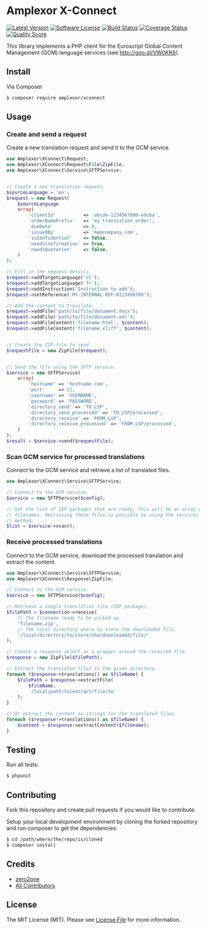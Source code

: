 # Amplexor X-Connect

[![Latest Version](https://img.shields.io/github/release/amplexor-drupal/xconnect.svg?style=flat-square)](https://github.com/amplexor-drupal/xconnect/releases)
[![Software License](https://img.shields.io/badge/license-MIT-brightgreen.svg?style=flat-square)](LICENSE.md)
[![Build Status](https://img.shields.io/travis/amplexor-drupal/xconnect/master.svg?style=flat-square)](https://travis-ci.org/amplexor-drupal/xconnect)
[![Coverage Status](https://img.shields.io/scrutinizer/coverage/g/amplexor-drupal/xconnect.svg?style=flat-square)](https://scrutinizer-ci.com/g/amplexor-drupal/xconnect/code-structure)
[![Quality Score](https://img.shields.io/scrutinizer/g/amplexor-drupal/xconnect.svg?style=flat-square)](https://scrutinizer-ci.com/g/amplexor-drupal/xconnect)


This library implements a PHP client for the Euroscript Global Content 
Management (GCM) language services (see http://goo.gl/VW0KK6).


## Install

Via Composer

``` bash
$ composer require amplexor/xconnect
```


## Usage

### Create and send a request
Create a new translation request and send it to the GCM service.

``` php
use Amplexor\XConnect\Request;
use Amplexor\XConnect\Request\File\ZipFile;
use Amplexor\XConnect\Service\SFTPService;


// Create a new translation request.
$sourceLanguage = 'en';
$request = new Request(
    $sourceLanguage
    array(
        'clientId'          => 'abcde-1234567890-edcba',
        'orderNamePrefix'   => 'my_translation_order',
        'dueDate'           => 0,
        'issuedBy'          => 'me@company.com',
        'isConfidential'    => false,
        'needsConfirmation' => true,
        'needsQuotation'    => false,
    )
);

// Fill in the request details.
$request->addTargetLanguage('nl');
$request->addTargetLanguage('fr');
$request->addInstruction('Instruction to add');
$request->setReference('MY-INTERNAL-REF-0123456789');

// Add the content to translate.
$request->addFile('path/to/file/document.docx');
$request->addFile('path/to/file/document.xml');
$request->addFileContent('filename.html', $content);
$request->addFileContent('filename.xliff', $content);


// Create the ZIP-file to send.
$requestFile = new ZipFile($request);


// Send the file using the SFTP service.
$service = new SFTPService(
    array(
        'hostname' => 'hostname.com',
        'port'     => 22,
        'username' => 'USERNAME',
        'password' => 'PASSWORD',
        'directory_send' => 'TO_LSP',
        'directory_send_processed' => 'TO_LSP/processed',
        'directory_receive' => 'FROM_LSP',
        'directory_receive_processed' => 'FROM_LSP/processed',
    )
);
$result = $service->send($requestFile);
```

### Scan GCM service for processed translations
Connect to the GCM service and retrieve a list of translated files.

``` php
use Amplexor\XConnect\Service\SFTPService;

// Connect to the GCM service.
$service = new SFTPService($config);

// Get the list of ZIP packages that are ready, this will be an array of 
// filenames. Retrieving these files is possible by using the services receive 
// method. 
$list = $service->scan();
```

### Receive processed translations
Connect to the GCM service, download the processed translation and extract the
content.

``` php
use Amplexor\XConnect\Service\SFTPService;
use Amplexor\XConnect\Response\ZipFile;

// Connect to the GCM service.
$service = new SFTPService($config);

// Retrieve a single translation file (ZIP package).
$filePath = $connection->receive(
    // The filename ready to be picked up.
    'filename.zip', 
    // The local directory where to store the downloaded file.
    '/local/directory/to/store/the/downloaded/file/'
);

// Create a response object as a wrapper around the received file.
$response = new ZipFile($filePath);

// Extract the translated files to the given directory.
foreach ($response->translations() as $fileName) {
    $filePath = $response->extractFile(
        $fileName,
        '/local/path/to/extract/file/to'
    );
}

// Or extract the content as strings for the translated files.
foreach ($response->translations() as $fileName) {
    $content = $response->extractContent($filename);
}
```


## Testing
Run all tests:

``` bash
$ phpunit
```


## Contributing
Fork this repository and create pull requests if you would like to contribute.

Setup your local development environment by cloning the forked repository and
run composer to get the dependencies:

``` bash
$ cd /path/where/the/repo/is/cloned
$ composer install
```


## Credits

- [zero2one](https://github.com/zero2one)
- [All Contributors](https://github.com/amplexor/xconnect/contributors)


## License

The MIT License (MIT). Please see [License File](LICENSE.md) for more information.
